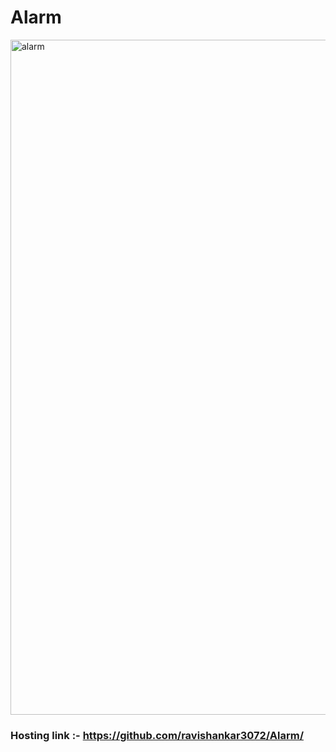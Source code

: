 # Alarm

<img width="1080" alt="alarm" src="https://user-images.githubusercontent.com/110377660/234672119-04a0a3b0-3464-4978-866d-cae4659508b1.png">

### Hosting link :- https://github.com/ravishankar3072/Alarm/
